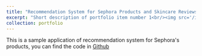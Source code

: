 ```yaml
---
title: "Recommendation System for Sephora Products and Skincare Reviews"
excerpt: "Short description of portfolio item number 1<br/><img src='/images/recommendation_example.png'>"
collection: portfolio
---
```


This is a sample application of recommendation system for Sephora's products, you can find the code in [Github](https://github.com/rickliang-JY/Recommend-System-for-Sephora-Products-and-Skincare-Reviews)
